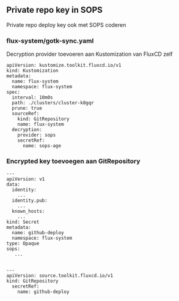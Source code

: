 ## Private repo key in SOPS
Private repo deploy key ook met SOPS coderen

### flux-system/gotk-sync.yaml
Decryption provider toevoeren aan Kustomization van FluxCD zelf

	apiVersion: kustomize.toolkit.fluxcd.io/v1  
	kind: Kustomization  
	metadata:  
	  name: flux-system  
	  namespace: flux-system  
	spec:  
	  interval: 10m0s  
	  path: ./clusters/cluster-k8gqr  
	  prune: true  
	  sourceRef:  
	    kind: GitRepository  
	    name: flux-system  
	  decryption:  
	    provider: sops  
	    secretRef:  
	      name: sops-age

### Encrypted key toevoegen aan GitRepository

	---  
	apiVersion: v1  
	data:  
	  identity: 
	    ...
	  identity.pub: 
	    ... 
	  known_hosts: 
	    ...
	kind: Secret  
	metadata:  
	  name: github-deploy  
	  namespace: flux-system  
	type: Opaque  
	sops:  
	   ...
	  
	  
	---  
	apiVersion: source.toolkit.fluxcd.io/v1  
	kind: GitRepository  
	  secretRef:  
	    name: github-deploy
